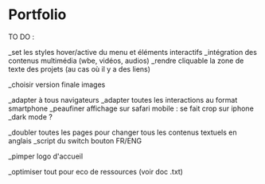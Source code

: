 # Portfolio

TO DO :

_set les styles hover/active du menu et éléments interactifs
_intégration des contenus multimédia (wbe, vidéos, audios)
_rendre cliquable la zone de texte des projets (au cas où il y a des liens)

_choisir version finale images

_adapter à tous navigateurs
_adapter toutes les interactions au format smartphone
_peaufiner affichage sur safari mobile : se fait crop sur iphone
_dark mode ?

_doubler toutes les pages pour changer tous les contenus textuels en anglais
_script du switch bouton FR/ENG

_pimper logo d'accueil

_optimiser tout pour eco de ressources (voir doc .txt)
